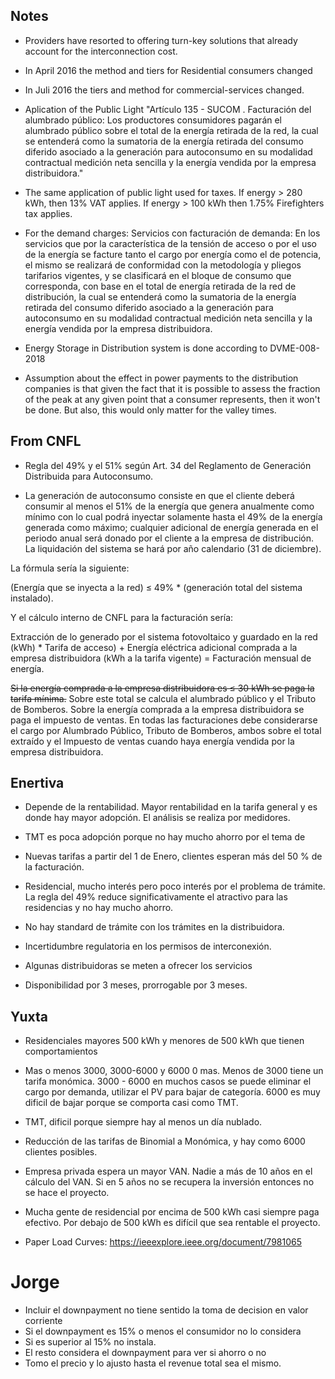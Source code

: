 ## Notes

- Providers have resorted to offering turn-key solutions that already account for the interconnection cost.

- In April 2016 the method and tiers for Residential consumers changed
- In Juli 2016 the tiers and method for commercial-services changed. 

- Aplication of the Public Light "Artículo 135 - SUCOM . Facturación del alumbrado público: Los productores consumidores pagarán el alumbrado público sobre el total de la energía retirada de la red, la cual se entenderá como la sumatoria de la energía retirada  del  consumo diferido asociado a la generación para autoconsumo en su modalidad contractual medición neta sencilla y  la energía vendida por la empresa distribuidora."

- The same application of public light used for taxes. If energy  > 280 kWh, then 13% VAT applies. If energy > 100 kWh then 1.75% Firefighters tax applies.

- For the demand charges: Servicios con facturación de demanda: En los servicios que por la característica de la tensión de acceso o por el uso de la energía se facture tanto el cargo por energía como el de potencia,  el mismo se realizará de conformidad con la metodología y pliegos tarifarios vigentes, y se clasificará en el bloque de consumo que corresponda,   con base en el total de energía retirada de la red de distribución, la cual se entenderá como la sumatoria de la energía retirada  del  consumo diferido asociado a la generación para autoconsumo en su modalidad contractual medición neta sencilla y  la energía vendida por la empresa distribuidora.

- Energy Storage in Distribution system is done according to DVME-008-2018

- Assumption about the effect in power payments to the distribution companies is that given the fact that it is possible to assess the fraction of the peak at any given point that a consumer represents, then it won't be done. But also, this would only matter for the valley times. 

## From CNFL 

 - Regla del 49% y el 51% según Art. 34 del Reglamento de Generación Distribuida para Autoconsumo.

 - La generación de autoconsumo consiste en que el cliente deberá consumir al menos el 51% de la energía que genera anualmente como mínimo con lo cual  podrá inyectar solamente hasta el 49% de la energía generada como máximo; cualquier adicional de energía generada en el periodo anual será donado por el cliente  a la empresa de distribución. La liquidación del sistema se hará por año calendario (31 de diciembre).

La fórmula sería la siguiente:

(Energía que se inyecta a la red)  ≤  49% * (generación total del sistema instalado).

Y el cálculo interno de CNFL para la facturación sería:

Extracción de lo generado por el  sistema fotovoltaico y guardado en la red (kWh) * Tarifa de acceso) + Energía eléctrica adicional comprada a la empresa distribuidora (kWh a la tarifa vigente) = Facturación mensual de energía.

~~Si la energía comprada a la empresa distribuidora es ≤ 30 kWh se paga la tarifa mínima.~~
Sobre este total se calcula el alumbrado público y el Tributo de Bomberos.
Sobre la energía comprada a la empresa distribuidora se paga el impuesto de ventas.
En todas las facturaciones debe considerarse el cargo por Alumbrado Público, Tributo de Bomberos, ambos sobre el total extraído y el Impuesto de ventas cuando haya energía vendida por la empresa distribuidora.


## Enertiva

- Depende de la rentabilidad. Mayor rentabilidad en la tarifa general y es donde hay mayor adopción. El análisis se realiza por medidores.
- TMT es poca adopción porque no hay mucho ahorro por el tema de

- Nuevas tarifas a partir del 1 de Enero, clientes esperan más del 50 % de la facturación.

- Residencial, mucho interés pero poco interés por el problema de trámite. La regla del 49% reduce significativamente el atractivo para las residencias y no hay mucho ahorro.

- No hay standard de trámite con los trámites en la distribuidora.
- Incertidumbre regulatoria en los permisos de interconexión.
- Algunas distribuidoras se meten a ofrecer los servicios
- Disponibilidad por 3 meses, prorrogable por 3 meses.

## Yuxta

- Residenciales mayores 500 kWh y menores de 500 kWh que tienen comportamientos
- Mas o menos 3000, 3000-6000 y 6000 0 mas. Menos de 3000 tiene un tarifa monómica. 3000 - 6000 en muchos casos se puede eliminar el cargo por demanda, utilizar el PV para bajar de categoría. 6000 es muy dificil de bajar porque se comporta casi como TMT.
- TMT, dificil porque siempre hay al menos un día nublado.
- Reducción de las tarifas de Binomial a Monómica, y hay como 6000 clientes posibles.
- Empresa privada espera un mayor VAN. Nadie a más de 10 años en el cálculo del VAN. Si en 5 años no se recupera la inversión entonces no se hace el proyecto.
- Mucha gente de residencial por encima de 500 kWh casi siempre paga efectivo. Por debajo de 500 kWh es difícil que sea rentable el proyecto.

 - Paper Load Curves: https://ieeexplore.ieee.org/document/7981065
 
# Jorge 

- Incluir el downpayment no tiene sentido la toma de decision en valor corriente 
- Si el downpayment es 15% o menos el consumidor no lo considera 
- Si es superior al 15% no instala. 
- El resto considera el downpayment para ver si ahorro o no 
- Tomo el precio y lo ajusto hasta el revenue total sea el mismo. 